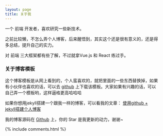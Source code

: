 ```yaml
---
layout: page
title: 关于我 
---
```


一个 前端 开发者，喜欢研究一些新技术。
<p>
之前比较懒，不怎么弄个人博客，后来醒悟到，其实这个还是很有意义的，还是得多总结，提升自己的实力。
<p>
对 前端 三大框架都有些了解，不过就拿Vue.js 和 React 练过手。

<p>

<h3> 关于博客模板 </h3>  

<p>

这个博客模板是从网上看到的，个人蛮喜欢的，就把里面的一些东西替换掉，如果有小伙伴也喜欢的话，可以去 <a href="https://github.com/leopardpan/leopardpan.github.io/">github</a> 上下载该模板。大家如果有兴趣的话，可以自己弄一个模板哟，这样逼格更高哈哈哈

<p>

如果你想用jekyll搭建一个跟我一样的博客，可以看我的文章： 
<a href="/2018/01/使用github+jekyll搭建个人博客/"> 使用github + jekyll搭建个人博客</a>

<p> 

我的博客源码在 <a target="_blank" href='https://github.com/AIWWJ/AIWWJ.github.io/'>Github</a> 上，你的 Star 是我更新的动力，谢谢~

<p> 

{% include comments.html %}

